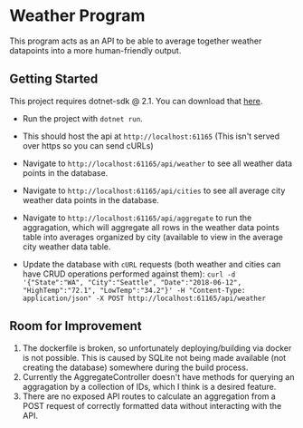 # Weather Program

This program acts as an API to be able to average together weather datapoints into a more human-friendly output.

## Getting Started

This project requires dotnet-sdk @ 2.1. You can download that [here](https://www.microsoft.com/net/download/dotnet-core/sdk-2.1.300-preview1).

* Run the project with `dotnet run`.
* This should host the api at `http://localhost:61165` (This isn't served over https so you can send cURLs)

* Navigate to `http://localhost:61165/api/weather` to see all weather data points in the database.
* Navigate to `http://localhost:61165/api/cities` to see all average city weather data points in the database.
* Navigate to `http://localhost:61165/api/aggregate` to run the aggragation, which will aggregate all rows in the weather data points table into averages organized by city (available to view in the average city weather data table.
* Update the database with `cURL` requests (both weather and cities can have CRUD operations performed against them):
`curl -d '{"State":"WA", "City":"Seattle", "Date":"2018-06-12", "HighTemp":"72.1", "LowTemp":"34.2"}' -H "Content-Type: application/json" -X POST http://localhost:61165/api/weather`


## Room for Improvement

1. The dockerfile is broken, so unfortunately deploying/building via docker is not possible. This is caused by SQLite not being made available (not creating the database) somewhere during the build process.
2. Currently the AggregateController doesn't have methods for querying an aggragation by a collection of IDs, which I think is a desired feature.
3. There are no exposed API routes to calculate an aggregation from a POST request of correctly formatted data without interacting with the API.
